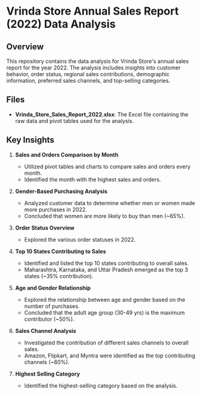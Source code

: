 # Vrinda Store Annual Sales Report (2022) Data Analysis

## Overview

This repository contains the data analysis for Vrinda Store's annual sales report for the year 2022. The analysis includes insights into customer behavior, order status, regional sales contributions, demographic information, preferred sales channels, and top-selling categories.

## Files

- **Vrinda_Store_Sales_Report_2022.xlsx**: The Excel file containing the raw data and pivot tables used for the analysis.

## Key Insights

1. **Sales and Orders Comparison by Month**
   - Utilized pivot tables and charts to compare sales and orders every month.
   - Identified the month with the highest sales and orders.

2. **Gender-Based Purchasing Analysis**
   - Analyzed customer data to determine whether men or women made more purchases in 2022.
   - Concluded that women are more likely to buy than men (~65%).

3. **Order Status Overview**
   - Explored the various order statuses in 2022.

4. **Top 10 States Contributing to Sales**
   - Identified and listed the top 10 states contributing to overall sales.
   - Maharashtra, Karnataka, and Uttar Pradesh emerged as the top 3 states (~35% contribution).

5. **Age and Gender Relationship**
   - Explored the relationship between age and gender based on the number of purchases.
   - Concluded that the adult age group (30-49 yrs) is the maximum contributor (~50%).

6. **Sales Channel Analysis**
   - Investigated the contribution of different sales channels to overall sales.
   - Amazon, Flipkart, and Myntra were identified as the top contributing channels (~80%).

7. **Highest Selling Category**
   - Identified the highest-selling category based on the analysis.

